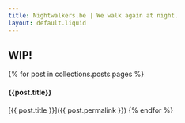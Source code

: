 ```yaml
---
title: Nightwalkers.be | We walk again at night.
layout: default.liquid
---
```

## WIP!

{% for post in collections.posts.pages %}
#### {{post.title}}

[{{ post.title }}]({{ post.permalink }})
{% endfor %}
